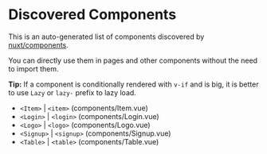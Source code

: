 # Discovered Components

This is an auto-generated list of components discovered by [nuxt/components](https://github.com/nuxt/components).

You can directly use them in pages and other components without the need to import them.

**Tip:** If a component is conditionally rendered with `v-if` and is big, it is better to use `Lazy` or `lazy-` prefix to lazy load.

- `<Item>` | `<item>` (components/Item.vue)
- `<Login>` | `<login>` (components/Login.vue)
- `<Logo>` | `<logo>` (components/Logo.vue)
- `<Signup>` | `<signup>` (components/Signup.vue)
- `<Table>` | `<table>` (components/Table.vue)
